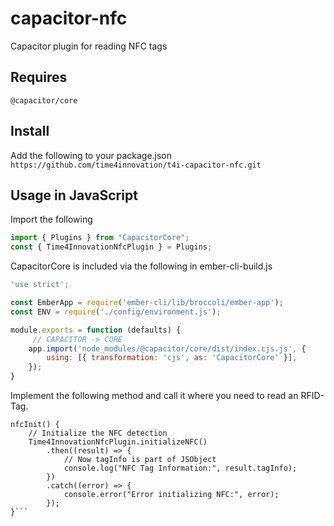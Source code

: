 # capacitor-nfc

Capacitor plugin for reading NFC tags

## Requires
`@capacitor/core`

## Install
Add the following to your package.json
`https://github.com/time4innovation/t4i-capacitor-nfc.git`


## Usage in JavaScript
Import the following
```javascript
import { Plugins } from "CapacitorCore";
const { Time4InnovationNfcPlugin } = Plugins;
```
CapacitorCore is included via the following in ember-cli-build.js
```javascript
'use strict';

const EmberApp = require('ember-cli/lib/broccoli/ember-app');
const ENV = require('./config/environment.js');

module.exports = function (defaults) {
	 // CAPACITOR -> CORE
    app.import('node_modules/@capacitor/core/dist/index.cjs.js', {
        using: [{ transformation: 'cjs', as: 'CapacitorCore' }],
    });
}
```

Implement the following method and call it where you need to read an RFID-Tag.
```javasacript
nfcInit() {
    // Initialize the NFC detection
    Time4InnovationNfcPlugin.initializeNFC()
        .then((result) => {
            // Now tagInfo is part of JSObject
            console.log("NFC Tag Information:", result.tagInfo);
        })
        .catch((error) => {
            console.error("Error initializing NFC:", error);
        });
}```

